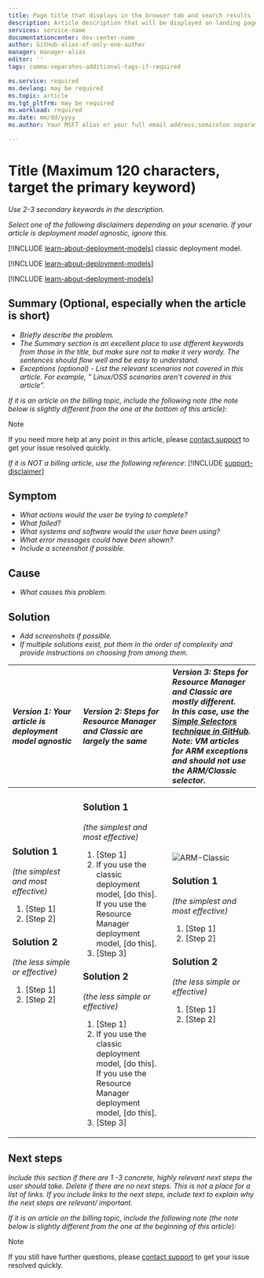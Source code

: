 ```yaml
---
title: Page title that displays in the browser tab and search results
description: Article description that will be displayed on landing pages and in most search results
services: service-name
documentationcenter: dev-center-name
author: GitHub-alias-of-only-one-author
manager: manager-alias
editor: ''
tags: comma-separates-additional-tags-if-required

ms.service: required
ms.devlang: may be required
ms.topic: article
ms.tgt_pltfrm: may be required
ms.workload: required
ms.date: mm/dd/yyyy
ms.author: Your MSFT alias or your full email address;semicolon separates two or more

---
```

# Title (Maximum 120 characters, target the primary keyword)
*Use 2-3 secondary keywords in the description.*

*Select one of the following disclaimers depending on your scenario. If your article is deployment model agnostic, ignore this.*

[!INCLUDE [learn-about-deployment-models](../../includes/learn-about-deployment-models-rm-include.md)] classic deployment model.

[!INCLUDE [learn-about-deployment-models](../../includes/learn-about-deployment-models-classic-include.md)]

[!INCLUDE [learn-about-deployment-models](../../learn-about-deployment-models-both-include.md)]

## Summary (Optional, especially when the article is short)
* *Briefly describe the problem.*
* *The Summary section is an excellent place to use different keywords from those in the title, but make sure not to make it very wordy. The sentences should flow well and be easy to understand.*
* *Exceptions (optional) - List the relevant scenarios not covered in this article. For example, ” Linux/OSS scenarios aren't covered in this article”.*

*If it is an article on the billing topic, include the following note (the note below is slightly different from the one at the bottom of this article):*

> [!NOTE]
> If you need more help at any point in this article, please [contact support](https://portal.azure.com/?#blade/Microsoft_Azure_Support/HelpAndSupportBlade) to get your issue resolved quickly.
> 
> 

*If it is NOT a billing article, use the following reference:*
[!INCLUDE [support-disclaimer](../../includes/support-disclaimer.md)]

## Symptom
* *What actions would the user be trying to complete?*
* *What failed?*
* *What systems and software would the user have been using?*
* *What error messages could have been shown?*
* *Include a screenshot if possible.*

## Cause
* *What causes this problem.*

## Solution
* *Add screenshots if possible.*
* *If multiple solutions exist, put them in the order of complexity and provide instructions on choosing from among them.*

| <em>Version 1: Your article is deployment model agnostic</em> | <em>Version 2: Steps for Resource Manager and Classic are largely the same</em> | <em>Version 3: Steps for Resource Manager and Classic are mostly different. <br />In this case, use the <a href="https://github.com/Azure/azure-content-pr/blob/master/contributor-guide/custom-markdown-extensions.md#simple-selectors">Simple Selectors technique in GitHub</a>. <br />Note: VM articles for ARM exceptions and should not use the ARM/Classic selector.</em> |
|:--- |:--- |:--- |
| <p><h3>Solution 1</h3><em>(the simplest and most effective)</em></p><ol><li>[Step 1]</li><li>[Step 2]</li></ol><p><h3>Solution 2</h3><em>(the less simple or effective)</em></p><ol><li>[Step 1]</li><li>[Step 2]</li></ol><br /><br /><br /><br /><br /><br /><br /><br /> |<p><h3>Solution 1</h3><em>(the simplest and most effective)</em></p><ol><li>[Step 1]</li><li>If you use the classic deployment model, [do this].<br />If you use the Resource Manager deployment model, [do this].</li><li>[Step 3]</li></ol><p><h3>Solution 2</h3><em>(the less simple or effective)</em></p><ol><li>[Step 1]</li><li>If you use the classic deployment model, [do this].<br />If you use the Resource Manager deployment model, [do this].</li><li>[Step 3]</li></ol> |<img src="media/markdown-template-for-support-articles-symptom-cause-resolution/rm-classic.png" alt="ARM-Classic"><p><h3>Solution 1</h3><em>(the simplest and most effective)</em></p><ol><li>[Step 1]</li><li>[Step 2]</li></ol><p><h3>Solution 2</h3><em>(the less simple or effective)</em></p><ol><li>[Step 1]</li><li>[Step 2]</li></ol><br /><br /><br /><br /> |

## Next steps
*Include this section if there are 1 -3 concrete, highly relevant next steps the user should take. Delete if there are no next steps. This is not a place for a list of links. If you include links to the next steps, include text to explain why the next steps are relevant/ important.*

*If it is an article on the billing topic, include the following note (the note below is slightly different from the one at the beginning of this article):*

> [!NOTE]
> If you still have further questions, please [contact support](https://portal.azure.com/?#blade/Microsoft_Azure_Support/HelpAndSupportBlade) to get your issue resolved quickly.
> 
> 
